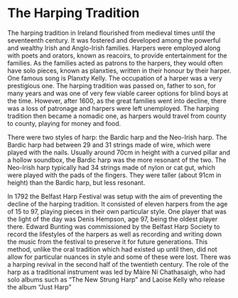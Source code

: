 # The Harping Tradition

The harping tradition in Ireland flourished from medieval times until the seventeenth century. It was fostered and developed among the powerful and wealthy Irish and Anglo-Irish families. Harpers were employed along with poets and orators, known as reacoirs, to provide entertainment for the families. As the families acted as patrons to the harpers, they would often have solo pieces, known as planxties, written in their honour by their harper. One famous song is Planxty Kelly. The occupation of a harper was a very prestigious one. The harping tradition was passed on, father to son, for many years and was one of very few viable career options for blind boys at the time. However, after 1600, as the great families went into decline, there was a loss of patronage and harpers were left unemployed. The harping tradition then became a nomadic one, as harpers would travel from county to county, playing for money and food.

There were two styles of harp: the Bardic harp and the Neo-Irish harp. The Bardic harp had between 29 and 31 strings made of wire, which were played with the nails. Usually around 70cm in height with a curved pillar and a hollow soundbox, the Bardic harp was the more resonant of the two. The Neo-Irish harp typically had 34 strings made of nylon or cat gut, which were played with the pads of the fingers. They were taller (about 91cm in height) than the Bardic harp, but less resonant.

In 1792 the Belfast Harp Festival was setup with the aim of preventing the decline of the harping tradition. It consisted of eleven harpers from the age of 15 to 97, playing pieces in their own particular style. One player that was the light of the day was Denis Hempson, age 97, being the oldest player there. Edward Bunting was commissioned by the Belfast Harp Society to record the lifestyles of the harpers as well as recording and writing down the music from the festival to preserve it for future generations. This method, unlike the oral tradition which had existed up until then, did not allow for particular nuances in style and some of these were lost. There was a harping revival in the second half of the twentieth century. The role of the harp as a traditional instrument was led by Máire Ní Chathasaigh, who had solo albums such as “The New Strung Harp” and Laoise Kelly who release the album “Just Harp”